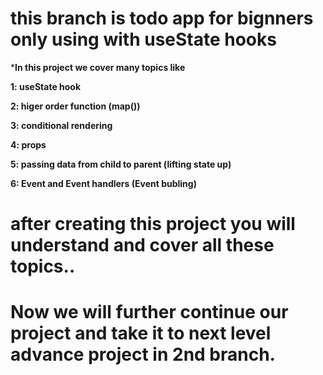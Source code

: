 # this branch is todo app for bignners only using with useState hooks

***In this project we cover many topics like**

**1: useState hook**

**2: higer order function (map())**

**3: conditional rendering**

**4: props**

**5: passing data from child to parent (lifting state up)**

**6: Event and Event handlers (Event bubling)**


# after creating this project you will understand and cover all these topics..

# Now we will further continue our project and take it to next level advance project in 2nd branch.
